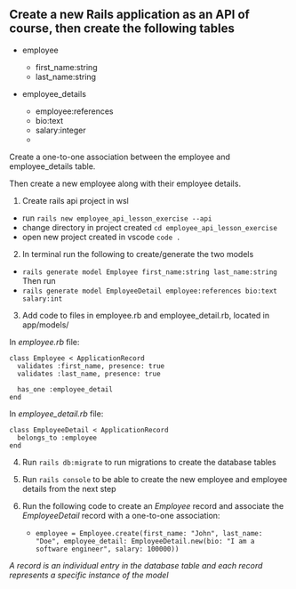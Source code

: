 ## Create a new Rails application as an API of course, then create the following tables

- employee
  - first_name:string
  - last_name:string

- employee_details
  - employee:references
  - bio:text
  - salary:integer
  - 
Create a one-to-one association between the employee and employee_details table.

Then create a new employee along with their employee details.


1. Create rails api project in wsl
  - run `rails new employee_api_lesson_exercise --api`
  - change directory in project created `cd employee_api_lesson_exercise`
  - open new project created in vscode `code .`

2. In terminal run the following to create/generate the two models
  - `rails generate model Employee first_name:string last_name:string`
    Then run
  - `rails generate model EmployeeDetail employee:references bio:text salary:int`

3. Add code to files in employee.rb and employee_detail.rb, located in app/models/

In *employee.rb* file:
```
class Employee < ApplicationRecord
  validates :first_name, presence: true
  validates :last_name, presence: true

  has_one :employee_detail
end
```

In *employee_detail.rb* file:
```
class EmployeeDetail < ApplicationRecord
  belongs_to :employee
end
```

4. Run `rails db:migrate` to run migrations to create the database tables

5. Run `rails console` to be able to create the new employee and employee details from the next step

6. Run the following code to create an *Employee* record and associate the *EmployeeDetail* record with a one-to-one association:
   - `employee = Employee.create(first_name: "John", last_name: "Doe", employee_detail: EmployeeDetail.new(bio: "I am a software engineer", salary: 100000))`
  
*A record is an individual entry in the database table and each record represents a specific instance of the model*
